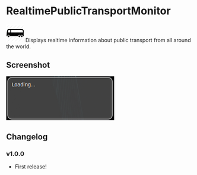 RealtimePublicTransportMonitor
==============================

![icon.png](icon.png) Displays realtime information about public transport from all around the world.

## Screenshot
![screenshot.png](screenshot.png)

## Changelog

### v1.0.0
* First release!
